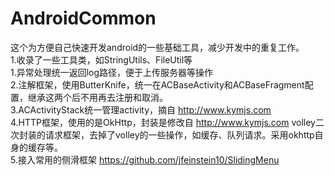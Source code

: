 # AndroidCommon

这个为方便自己快速开发android的一些基础工具，减少开发中的重复工作。  
1.收录了一些工具类，如StringUtils、FileUtil等  
1.异常处理统一返回log路径，便于上传服务器等操作    
2.注解框架，使用ButterKnife，统一在ACBaseActivity和ACBaseFragment配置，继承这两个后不用再去注册和取消。  
3.ACActivityStack统一管理activity，摘自 http://www.kymjs.com  
4.HTTP框架，使用的是OkHttp，封装是修改自 http://www.kymjs.com volley二次封装的请求框架，去掉了volley的一些操作，如缓存、队列请求。采用okhttp自身的缓存等。   
5.接入常用的侧滑框架 https://github.com/jfeinstein10/SlidingMenu  